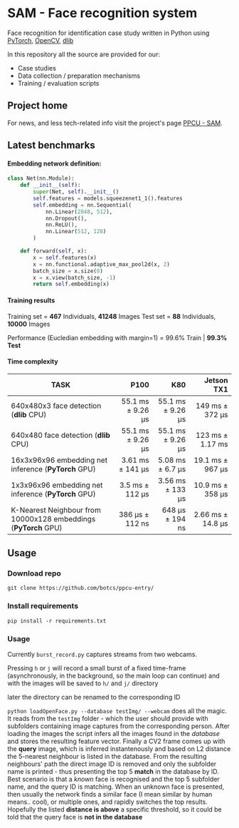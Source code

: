 # SAM - Face recognition system

Face recognition for identification case study written in Python using [PyTorch](http://pytorch.org/), [OpenCV](https://opencv.org/), [dlib](http://dlib.net/)

In this repository all the source are provided for our:
- Case studies
- Data collection / preparation mechanisms
- Training / evaluation scripts

## Project home
For news, and less tech-related info visit the project's page [PPCU - SAM](http://users.itk.ppke.hu/~botcs/sam/).

## Latest benchmarks

#### Embedding network definition:
```python
class Net(nn.Module):
    def __init__(self):
        super(Net, self).__init__()
        self.features = models.squeezenet1_1().features
        self.embedding = nn.Sequential(
            nn.Linear(2048, 512),
            nn.Dropout(),
            nn.ReLU(),
            nn.Linear(512, 128)
        )

    def forward(self, x):
        x = self.features(x)
        x = nn.functional.adaptive_max_pool2d(x, 2)
        batch_size = x.size(0)
        x = x.view(batch_size, -1)
        return self.embedding(x)
```

#### Training results
Training set = __467__ Individuals, __41248__ Images
Test set = __88__ Individuals, __10000__ Images

Performance (Eucledian embedding with margin=1) = 99.6% Train | __99.3% Test__

#### Time complexity

| TASK          | P100          | K80           | __Jetson TX1__  |
| ------------- | -------------:| -------------:| -----------:|
640x480x3 face detection (__dlib__ CPU) | 55.1 ms ± 9.26 µs | 55.1 ms ± 9.26 µs | 149 ms ± 372 µs
640x480 face detection (__dlib__ CPU) | 55.1 ms ± 9.26 µs | 55.1 ms ± 9.26 µs | 123 ms ± 1.17 ms
16x3x96x96 embedding net inference (__PyTorch__ GPU) | 3.61 ms ± 141 µs | 5.08 ms ± 6.7 µs | 19.1 ms ± 967 µs
1x3x96x96 embedding net inference (__PyTorch__ GPU) | 3.5 ms ± 112 µs  | 3.56 ms ± 133 µs | 10.9 ms ± 358 µs
K-Nearest Neighbour from 10000x128 embeddings (__PyTorch__ GPU) | 386 µs ± 112 ns | 648 µs ± 194 ns |2.66 ms ± 14.8 µs


## Usage
### Download repo
```
git clone https://github.com/botcs/ppcu-entry/
```

### Install requirements
```
pip install -r requirements.txt
```

### Usage
Currently `burst_record.py` captures streams from two webcams.

Pressing `h` or `j` will record a small burst of a fixed time-frame (asynchronously, in the background, so the main loop can continue) and with the images will be saved to `h/` and `j/` directory 

later the directory can be renamed to the corresponding ID

`python loadOpenFace.py --database testImg/ --webcam` does all the magic.
It reads from the `testImg` folder - which the user should provide with subfolders containing image captures from the corresponding person.
After loading the images the script infers all the images found in the _database_ and stores the resulting feature vector.
Finally a CV2 frame comes up with the **query** image, which is inferred instantenously and based on L2 distance the 5-nearest neighbour is listed in the database.
From the resulting neighbours' path the direct image ID is removed and only the subfolder name is printed - thus presenting the top 5 **match** in the database by ID.
Best scenario is that a _known_ face is recognised and the top 5 subfolder name, and the query ID is matching.
When an unknown face is presented, then usually the network finds a similar face (I mean similar by human means.. cool), or multiple ones, and rapidly switches the top results. Hopefully the listed **distance is above** a specific threshold, so it could be told that the query face is **not in the database**
